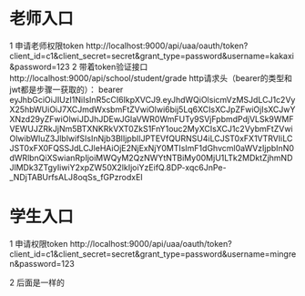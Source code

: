 # 老师入口
1 申请老师权限token
http://localhost:9000/api/uaa/oauth/token?client_id=c1&client_secret=secret&grant_type=password&username=kakaxi&password=123
2 带着token验证接口
http://localhost:9000/api/school/student/grade
http请求头（bearer的类型和jwt都是步骤一获取的）：
bearer eyJhbGciOiJIUzI1NiIsInR5cCI6IkpXVCJ9.eyJhdWQiOlsicmVzMSJdLCJ1c2VyX25hbWUiOiJ7XCJmdWxsbmFtZVwiOlwi6bij5Lq6XCIsXCJpZFwiOjIsXCJwYXNzd29yZFwiOlwiJDJhJDEwJGlaVWR0WmFUTy9SVjFpbmdPdjVLSk9WMFVEWUJZRkJjNm5BTXNKRkVXT0ZkS1FnY1ouc2MyXCIsXCJ1c2VybmFtZVwiOlwibWluZ3JlblwifSIsInNjb3BlIjpbIlJPTEVfQURNSU4iLCJST0xFX1VTRVIiLCJST0xFX0FQSSJdLCJleHAiOjE2NjExNjY0MTIsImF1dGhvcml0aWVzIjpbInN0dWRlbnQiXSwianRpIjoiMWQyM2QzNWYtNTBiMy00MjU1LTk2MDktZjhmNDJlMDk3ZTgyIiwiY2xpZW50X2lkIjoiYzEifQ.8DP-xqc6JnPe-_NDjTABUrfsALJ8oqSs_fGPzrodxEI
# 学生入口
1 申请权限token
http://localhost:9000/api/uaa/oauth/token?client_id=c1&client_secret=secret&grant_type=password&username=mingren&password=123

2 后面是一样的
